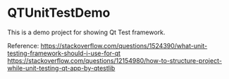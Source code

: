 # QTUnitTestDemo
This is a demo project for showing Qt Test framework.

Reference:
https://stackoverflow.com/questions/1524390/what-unit-testing-framework-should-i-use-for-qt
https://stackoverflow.com/questions/12154980/how-to-structure-project-while-unit-testing-qt-app-by-qtestlib
